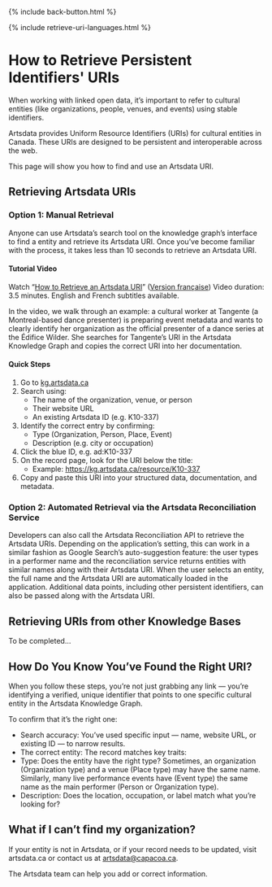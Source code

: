 {% include back-button.html %}

{% include retrieve-uri-languages.html %}

# How to Retrieve Persistent Identifiers' URIs

When working with linked open data, it’s important to refer to cultural entities (like organizations, people, venues, and events) using stable identifiers.

Artsdata provides Uniform Resource Identifiers (URIs) for cultural entities in Canada. These URIs are designed to be persistent and interoperable across the web.

This page will show you how to find and use an Artsdata URI.

## Retrieving Artsdata URIs

### Option 1: Manual Retrieval

Anyone can use Artsdata’s search tool on the knowledge graph’s interface to find a entity and retrieve its Artsdata URI. Once you’ve become familiar with the process, it takes less than 10 seconds to retrieve an Artsdata URI.

#### Tutorial Video

Watch “[How to Retrieve an Artsdata URI](https://youtu.be/HRv1GCegFws)” ([Version française](https://youtu.be/sICvNpBHroE)) 
Video duration: 3.5 minutes. English and French subtitles available.

In the video, we walk through an example: a cultural worker at Tangente (a Montreal-based dance presenter) is preparing event metadata and wants to clearly identify her organization as the official presenter of a dance series at the Édifice Wilder. She searches for Tangente’s URI in the Artsdata Knowledge Graph and copies the correct URI into her documentation.

#### Quick Steps

1. Go to [kg.artsdata.ca](https://kg.artsdata.ca/)
2. Search using:
    - The name of the organization, venue, or person
    - Their website URL
    - An existing Artsdata ID (e.g. K10-337)
3. Identify the correct entry by confirming:
    - Type (Organization, Person, Place, Event)
    - Description (e.g. city or occupation)
4. Click the blue ID, e.g. ad:K10-337
5. On the record page, look for the URI below the title:
   - Example: https://kg.artsdata.ca/resource/K10-337
6. Copy and paste this URI into your structured data, documentation, and metadata.

### Option 2: Automated Retrieval via the Artsdata Reconciliation Service

Developers can also call the Artsdata Reconciliation API to retrieve the Artsdata URIs. Depending on the application’s setting, this can work in a similar fashion as Google Search’s auto-suggestion feature: the user types in a performer name and the reconciliation service returns entities with similar names along with their Artsdata URI. When the user selects an entity, the full name and the Artsdata URI are automatically loaded in the application. Additional data points, including other persistent identifiers, can also be passed along with the Artsdata URI.

## Retrieving URIs from other Knowledge Bases

To be completed...

## How Do You Know You’ve Found the Right URI?

When you follow these steps, you’re not just grabbing any link — you’re identifying a verified, unique identifier that points to one specific cultural entity in the Artsdata Knowledge Graph.

To confirm that it’s the right one:
* Search accuracy: You’ve used specific input — name, website URL, or existing ID — to narrow results.
* The correct entity: The record matches key traits:
* Type: Does the entity have the right type? Sometimes, an organization (Organization type) and a venue (Place type) may have the same name. Similarly, many live performance events have (Event type) the same name as the main performer (Person or Organization type). 
* Description: Does the location, occupation, or label match what you’re looking for?

## What if I can’t find my organization?

If your entity is not in Artsdata, or if your record needs to be updated, visit artsdata.ca or contact us at artsdata@capacoa.ca. 

The Artsdata team can help you add or correct information.
